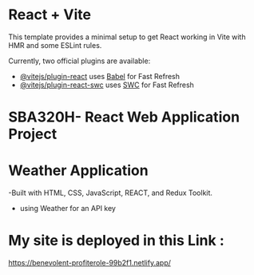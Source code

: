 # React + Vite

This template provides a minimal setup to get React working in Vite with HMR and some ESLint rules.

Currently, two official plugins are available:

- [@vitejs/plugin-react](https://github.com/vitejs/vite-plugin-react/blob/main/packages/plugin-react/README.md) uses [Babel](https://babeljs.io/) for Fast Refresh
- [@vitejs/plugin-react-swc](https://github.com/vitejs/vite-plugin-react-swc) uses [SWC](https://swc.rs/) for Fast Refresh
# SBA320H- React Web Application Project
# Weather Application
-Built with HTML, CSS, JavaScript, REACT, and Redux Toolkit.
- using Weather for an API key
# My site is deployed in this Link :
https://benevolent-profiterole-99b2f1.netlify.app/
